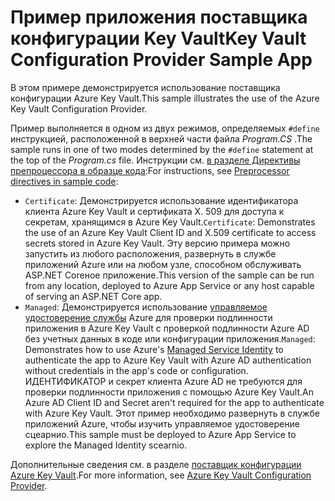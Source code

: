 # <a name="key-vault-configuration-provider-sample-app"></a><span data-ttu-id="c06ed-101">Пример приложения поставщика конфигурации Key Vault</span><span class="sxs-lookup"><span data-stu-id="c06ed-101">Key Vault Configuration Provider Sample App</span></span>

<span data-ttu-id="c06ed-102">В этом примере демонстрируется использование поставщика конфигурации Azure Key Vault.</span><span class="sxs-lookup"><span data-stu-id="c06ed-102">This sample illustrates the use of the Azure Key Vault Configuration Provider.</span></span>

<span data-ttu-id="c06ed-103">Пример выполняется в одном из двух режимов, определяемых `#define` инструкцией, расположенной в верхней части файла *Program.CS* .</span><span class="sxs-lookup"><span data-stu-id="c06ed-103">The sample runs in one of two modes determined by the `#define` statement at the top of the *Program.cs* file.</span></span> <span data-ttu-id="c06ed-104">Инструкции см. [в разделе Директивы препроцессора в образце кода](https://docs.microsoft.com/aspnet/core#preprocessor-directives-in-sample-code):</span><span class="sxs-lookup"><span data-stu-id="c06ed-104">For instructions, see [Preprocessor directives in sample code](https://docs.microsoft.com/aspnet/core#preprocessor-directives-in-sample-code):</span></span>

* <span data-ttu-id="c06ed-105">`Certificate`: Демонстрируется использование идентификатора клиента Azure Key Vault и сертификата X. 509 для доступа к секретам, хранящимся в Azure Key Vault.</span><span class="sxs-lookup"><span data-stu-id="c06ed-105">`Certificate`: Demonstrates the use of an Azure Key Vault Client ID and X.509 certificate to access secrets stored in Azure Key Vault.</span></span> <span data-ttu-id="c06ed-106">Эту версию примера можно запустить из любого расположения, развернуть в службе приложений Azure или на любом узле, способном обслуживать ASP.NET Coreное приложение.</span><span class="sxs-lookup"><span data-stu-id="c06ed-106">This version of the sample can be run from any location, deployed to Azure App Service or any host capable of serving an ASP.NET Core app.</span></span>
* <span data-ttu-id="c06ed-107">`Managed`: Демонстрируется использование [управляемое удостоверение службы](https://docs.microsoft.com/azure/active-directory/managed-identities-azure-resources/overview) Azure для проверки подлинности приложения в Azure Key Vault с проверкой подлинности Azure AD без учетных данных в коде или конфигурации приложения.</span><span class="sxs-lookup"><span data-stu-id="c06ed-107">`Managed`: Demonstrates how to use Azure's [Managed Service Identity](https://docs.microsoft.com/azure/active-directory/managed-identities-azure-resources/overview) to authenticate the app to Azure Key Vault with Azure AD authentication without credentials in the app's code or configuration.</span></span> <span data-ttu-id="c06ed-108">ИДЕНТИФИКАТОР и секрет клиента Azure AD не требуются для проверки подлинности приложения с помощью Azure Key Vault.</span><span class="sxs-lookup"><span data-stu-id="c06ed-108">An Azure AD Client ID and Secret aren't required for the app to authenticate with Azure Key Vault.</span></span> <span data-ttu-id="c06ed-109">Этот пример необходимо развернуть в службе приложений Azure, чтобы изучить управляемое удостоверение сцеарнио.</span><span class="sxs-lookup"><span data-stu-id="c06ed-109">This sample must be deployed to Azure App Service to explore the Managed Identity scearnio.</span></span>

<span data-ttu-id="c06ed-110">Дополнительные сведения см. в разделе [поставщик конфигурации Azure Key Vault](https://docs.microsoft.com/aspnet/core/security/key-vault-configuration).</span><span class="sxs-lookup"><span data-stu-id="c06ed-110">For more information, see [Azure Key Vault Configuration Provider](https://docs.microsoft.com/aspnet/core/security/key-vault-configuration).</span></span>
